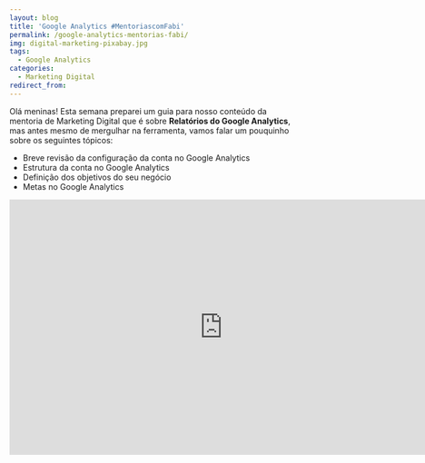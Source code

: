 ```yaml
---
layout: blog
title: 'Google Analytics #MentoriascomFabi'
permalink: /google-analytics-mentorias-fabi/
img: digital-marketing-pixabay.jpg
tags:
  - Google Analytics
categories:
  - Marketing Digital
redirect_from:
---
```


Ol&aacute; meninas\! Esta semana preparei um guia para nosso conte&uacute;do da mentoria de Marketing Digital que &eacute; sobre **Relat&oacute;rios do Google Analytics**, mas antes mesmo de mergulhar na ferramenta, vamos falar um pouquinho sobre os seguintes t&oacute;picos:

* Breve revis&atilde;o da configura&ccedil;&atilde;o da conta no Google Analytics
* Estrutura da conta no Google Analytics
* Defini&ccedil;&atilde;o dos objetivos do seu neg&oacute;cio
* Metas no Google Analytics

<iframe src="https://docs.google.com/presentation/d/e/2PACX-1vTKY9oaqksPeUrw9uDV7ZS--TJkXLGx1L7rAoZWr3RgY-LDjeF--9QeeuEnjtTaEjg4uujQzTg2KGMp/embed?start=false&loop=false&delayms=3000" frameborder="0" width="750" height="450" allowfullscreen="true" mozallowfullscreen="true" webkitallowfullscreen="true"></iframe>